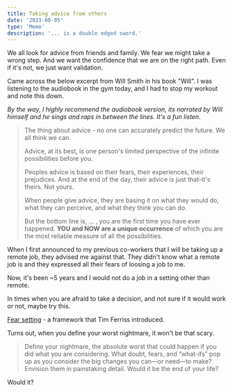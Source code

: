 ```yaml
---
title: Taking advice from others
date: '2023-08-05'
type: 'Memo'
description: '... is a double edged sword.'
---
```


We all look for advice from friends and family. We fear we might take a wrong step. And we want the confidence that we are on the right path. Even if it's not, we just want validation.

Came across the below excerpt from Will Smith in his book "Will". I was listening to the audiobook in the gym today, and I had to stop my workout and note this down.

*By the way, I highly recommend the audiobook version, its narrated by Will himself and he sings and raps in between the lines. It's a fun listen.*

> The thing about advice - no one can accurately predict the future. We all think we can.
>
> Advice, at its best, is one person's limited perspective of the infinite possibilities before you.
>
> Peoples advice is based on their fears, their experiences, their prejudices. And at the end of the day, their advice is just that–it's theirs. Not yours.
>
> When people give advice, they are basing it on what they would do, what they can perceive, and what they think you can do.
>
> But the bottom line is, ... , you are the first time you have ever happened. **YOU and NOW are a unique occurrence** of which you are the most reliable measure of all the possibilities.

When I first announced to my previous co-workers that I will be taking up a remote job, they advised me against that. They didn't know what a remote job is and they expressed all their fears of loosing a job to me.

Now, it's been ~5 years and I would not do a job in a setting other than remote.

In times when you are afraid to take a decision, and not sure if it would work or not, maybe try this.

[Fear setting](https://tim.blog/2017/05/15/fear-setting/) - a framework that Tim Ferriss introduced.

Turns out, when you define your worst nightmare, it won't be that scary.

> Define your nightmare, the absolute worst that could happen if you did what you are considering. What doubt, fears, and “what-ifs” pop up as you consider the big changes you can—or need—to make? Envision them in painstaking detail. Would it be the end of your life?

Would it?